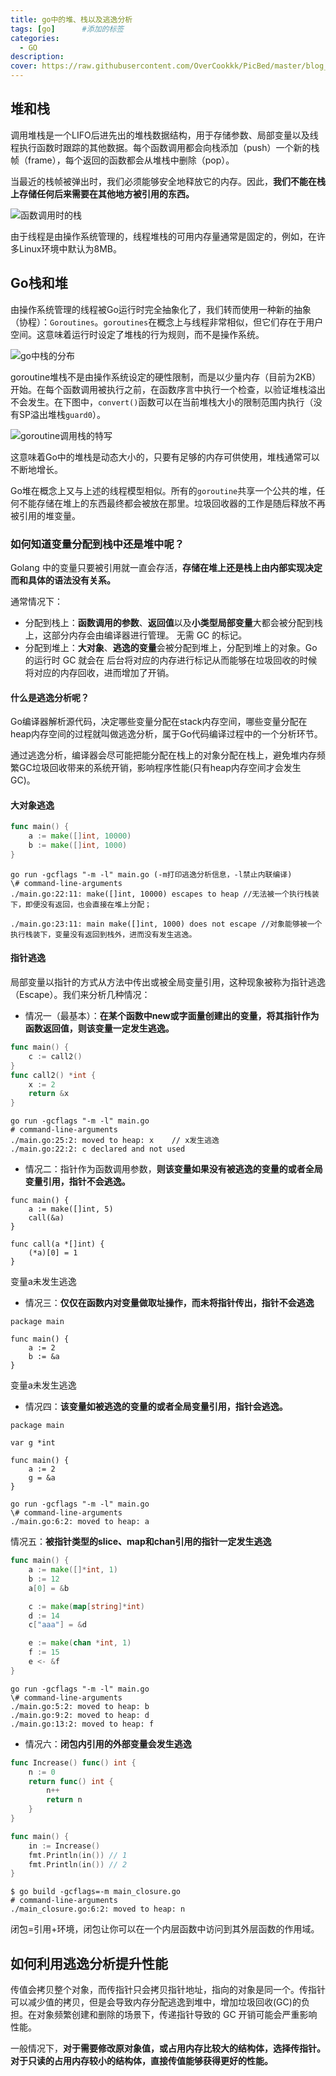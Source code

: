 ```yaml
---
title: go中的堆、栈以及逃逸分析
tags: [go]      #添加的标签
categories: 
  - GO
description: 
cover: https://raw.githubusercontent.com/OverCookkk/PicBed/master/blog_cover_images/00744-3734460254.png
---
```




## 堆和栈

调用堆栈是一个LIFO后进先出的堆栈数据结构，用于存储参数、局部变量以及线程执行函数时跟踪的其他数据。每个函数调用都会向栈添加（push）一个新的栈帧（frame），每个返回的函数都会从堆栈中删除（pop）。

当最近的栈帧被弹出时，我们必须能够安全地释放它的内存。因此，**我们不能在栈上存储任何后来需要在其他地方被引用的东西。**

![函数调用时的栈](https://raw.githubusercontent.com/OverCookkk/PicBed/master/blogImg/%E5%87%BD%E6%95%B0%E8%B0%83%E7%94%A8%E6%97%B6%E7%9A%84%E6%A0%88.png)

由于线程是由操作系统管理的，线程堆栈的可用内存量通常是固定的，例如，在许多Linux环境中默认为8MB。



## Go栈和堆

由操作系统管理的线程被Go运行时完全抽象化了，我们转而使用一种新的抽象（协程）：`Goroutines`。`goroutines`在概念上与线程非常相似，但它们存在于用户空间。这意味着运行时设定了堆栈的行为规则，而不是操作系统。

![go中栈的分布](https://raw.githubusercontent.com/OverCookkk/PicBed/master/blogImg/go%E4%B8%AD%E6%A0%88%E7%9A%84%E5%88%86%E5%B8%83.png)

goroutine堆栈不是由操作系统设定的硬性限制，而是以少量内存（目前为2KB）开始。在每个函数调用被执行之前，在函数序言中执行一个检查，以验证堆栈溢出不会发生。在下图中，`convert()`函数可以在当前堆栈大小的限制范围内执行（没有SP溢出堆栈`guard0`）。

![goroutine调用栈的特写](https://raw.githubusercontent.com/OverCookkk/PicBed/master/blogImg/goroutine%E8%B0%83%E7%94%A8%E6%A0%88%E7%9A%84%E7%89%B9%E5%86%99.png)

这意味着Go中的堆栈是动态大小的，只要有足够的内存可供使用，堆栈通常可以不断地增长。



Go堆在概念上又与上述的线程模型相似。所有的`goroutine`共享一个公共的堆，任何不能存储在堆上的东西最终都会被放在那里。垃圾回收器的工作是随后释放不再被引用的堆变量。



### 如何知道变量分配到栈中还是堆中呢？

Golang 中的变量只要被引用就一直会存活，**存储在堆上还是栈上由内部实现决定而和具体的语法没有关系。**

通常情况下：

- 分配到栈上：**函数调用的参数**、**返回值**以及**小类型局部变量**大都会被分配到栈上，这部分内存会由编译器进行管理。 无需 GC 的标记。
- 分配到堆上：**大对象**、**逃逸的变量**会被分配到堆上，分配到堆上的对象。Go 的运行时 GC 就会在 后台将对应的内存进行标记从而能够在垃圾回收的时候将对应的内存回收，进而增加了开销。



#### 什么是逃逸分析呢？

Go编译器解析源代码，决定哪些变量分配在stack内存空间，哪些变量分配在heap内存空间的过程就叫做逃逸分析，属于Go代码编译过程中的一个分析环节。

通过逃逸分析，编译器会尽可能把能分配在栈上的对象分配在栈上，避免堆内存频繁GC垃圾回收带来的系统开销，影响程序性能(只有heap内存空间才会发生GC)。



#### 大对象逃逸

```go
func main() {
	a := make([]int, 10000)
	b := make([]int, 1000)
}	
```

```text
go run -gcflags "-m -l" main.go (-m打印逃逸分析信息，-l禁止内联编译)
\# command-line-arguments
./main.go:22:11: make([]int, 10000) escapes to heap //无法被一个执行栈装下，即便没有返回，也会直接在堆上分配；

./main.go:23:11: main make([]int, 1000) does not escape //对象能够被一个执行栈装下，变量没有返回到栈外，进而没有发生逃逸。
```



#### 指针逃逸

局部变量以指针的方式从方法中传出或被全局变量引用，这种现象被称为指针逃逸（Escape）。我们来分析几种情况：

- 情况一（最基本）：**在某个函数中new或字面量创建出的变量，将其指针作为函数返回值，则该变量一定发生逃逸。**

```go
func main() {
	c := call2()
}
func call2() *int {
	x := 2
	return &x
}
```

```text
go run -gcflags "-m -l" main.go
# command-line-arguments
./main.go:25:2: moved to heap: x	// x发生逃逸
./main.go:22:2: c declared and not used
```



- 情况二：指针作为函数调用参数，**则该变量如果没有被逃逸的变量的或者全局变量引用，指针不会逃逸。**

```text
func main() {
	a := make([]int, 5)
	call(&a)
}

func call(a *[]int) {
	(*a)[0] = 1
}

```

变量a未发生逃逸



- 情况三：**仅仅在函数内对变量做取址操作，而未将指针传出，指针不会逃逸**

```text
package main

func main() {
	a := 2
	b := &a
}
```

变量a未发生逃逸



- 情况四：**该变量如被逃逸的变量的或者全局变量引用，指针会逃逸。**

```text
package main

var g *int

func main() {
	a := 2
	g = &a
}
```

```text
go run -gcflags "-m -l" main.go
\# command-line-arguments
./main.go:6:2: moved to heap: a
```



情况五：**被指针类型的slice、map和chan引用的指针一定发生逃逸**

```go
func main() {
	a := make([]*int, 1)
	b := 12
	a[0] = &b

	c := make(map[string]*int)
	d := 14
	c["aaa"] = &d

	e := make(chan *int, 1)
	f := 15
	e <- &f
}
```

```text
go run -gcflags "-m -l" main.go
\# command-line-arguments
./main.go:5:2: moved to heap: b
./main.go:9:2: moved to heap: d
./main.go:13:2: moved to heap: f
```



- 情况六：**闭包内引用的外部变量会发生逃逸**

```go
func Increase() func() int {
	n := 0
	return func() int {
		n++
		return n
	}
}

func main() {
	in := Increase()
	fmt.Println(in()) // 1
	fmt.Println(in()) // 2
}
```

```text
$ go build -gcflags=-m main_closure.go 
# command-line-arguments
./main_closure.go:6:2: moved to heap: n
```

闭包=引用+环境，闭包让你可以在一个内层函数中访问到其外层函数的作用域。



## 如何利用逃逸分析提升性能

传值会拷贝整个对象，而传指针只会拷贝指针地址，指向的对象是同一个。传指针可以减少值的拷贝，但是会导致内存分配逃逸到堆中，增加垃圾回收(GC)的负担。在对象频繁创建和删除的场景下，传递指针导致的 GC 开销可能会严重影响性能。

一般情况下，**对于需要修改原对象值，或占用内存比较大的结构体，选择传指针。对于只读的占用内存较小的结构体，直接传值能够获得更好的性能。**
